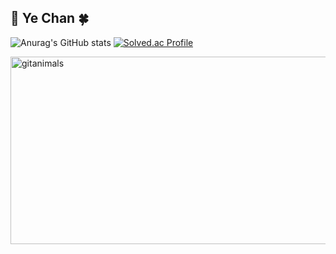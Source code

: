 <h2>🐅 Ye Chan 🍀</h2>

![Anurag's GitHub stats](https://github-readme-stats.vercel.app/api?username=paul0755&show_icons=true&theme=transparent)
[![Solved.ac Profile](http://mazassumnida.wtf/api/v2/generate_badge?boj=100present)](https://solved.ac/100present/)

<a href="https://www.gitanimals.org/">
      <img
        src="https://render.gitanimals.org/guilds/769046337379710512/draw"
        width="600"
        height="300"
        alt="gitanimals"
      />
    </a>
  
  
